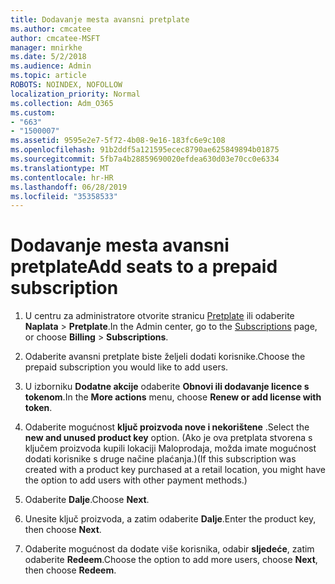 ```yaml
---
title: Dodavanje mesta avansni pretplate
ms.author: cmcatee
author: cmcatee-MSFT
manager: mnirkhe
ms.date: 5/2/2018
ms.audience: Admin
ms.topic: article
ROBOTS: NOINDEX, NOFOLLOW
localization_priority: Normal
ms.collection: Adm_O365
ms.custom:
- "663"
- "1500007"
ms.assetid: 9595e2e7-5f72-4b08-9e16-183fc6e9c108
ms.openlocfilehash: 91b2ddf5a121595ecec8790ae625849894b01875
ms.sourcegitcommit: 5fb7a4b28859690020efdea630d03e70cc0e6334
ms.translationtype: MT
ms.contentlocale: hr-HR
ms.lasthandoff: 06/28/2019
ms.locfileid: "35358533"
---
```

# <a name="add-seats-to-a-prepaid-subscription"></a><span data-ttu-id="d3077-102">Dodavanje mesta avansni pretplate</span><span class="sxs-lookup"><span data-stu-id="d3077-102">Add seats to a prepaid subscription</span></span>

1. <span data-ttu-id="d3077-103">U centru za administratore otvorite stranicu [Pretplate](https://go.microsoft.com/fwlink/p/?linkid=842054) ili odaberite **Naplata** \> **Pretplate**.</span><span class="sxs-lookup"><span data-stu-id="d3077-103">In the Admin center, go to the [Subscriptions](https://go.microsoft.com/fwlink/p/?linkid=842054) page, or choose **Billing** \> **Subscriptions**.</span></span>

2. <span data-ttu-id="d3077-104">Odaberite avansni pretplate biste željeli dodati korisnike.</span><span class="sxs-lookup"><span data-stu-id="d3077-104">Choose the prepaid subscription you would like to add users.</span></span>

3. <span data-ttu-id="d3077-105">U izborniku **Dodatne akcije** odaberite **Obnovi ili dodavanje licence s tokenom**.</span><span class="sxs-lookup"><span data-stu-id="d3077-105">In the **More actions** menu, choose **Renew or add license with token**.</span></span>

4. <span data-ttu-id="d3077-106">Odaberite mogućnost **ključ proizvoda nove i nekorištene** .</span><span class="sxs-lookup"><span data-stu-id="d3077-106">Select the **new and unused product key** option.</span></span> <span data-ttu-id="d3077-107">(Ako je ova pretplata stvorena s ključem proizvoda kupili lokaciji Maloprodaja, možda imate mogućnost dodati korisnike s druge načine plaćanja.)</span><span class="sxs-lookup"><span data-stu-id="d3077-107">(If this subscription was created with a product key purchased at a retail location, you might have the option to add users with other payment methods.)</span></span>

5. <span data-ttu-id="d3077-108">Odaberite **Dalje**.</span><span class="sxs-lookup"><span data-stu-id="d3077-108">Choose **Next**.</span></span>

6. <span data-ttu-id="d3077-109">Unesite ključ proizvoda, a zatim odaberite **Dalje**.</span><span class="sxs-lookup"><span data-stu-id="d3077-109">Enter the product key, then choose **Next**.</span></span>

7. <span data-ttu-id="d3077-110">Odaberite mogućnost da dodate više korisnika, odabir **sljedeće**, zatim odaberite **Redeem**.</span><span class="sxs-lookup"><span data-stu-id="d3077-110">Choose the option to add more users, choose **Next**, then choose **Redeem**.</span></span>
